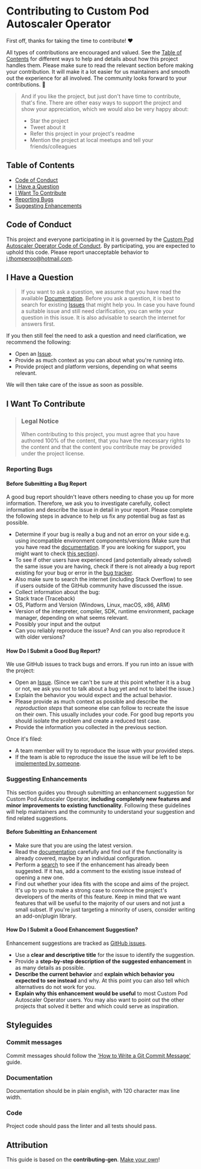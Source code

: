 <!-- omit in toc -->
# Contributing to Custom Pod Autoscaler Operator

First off, thanks for taking the time to contribute! ❤️

All types of contributions are encouraged and valued. See the [Table of Contents](#table-of-contents) for different ways
to help and details about how this project handles them. Please make sure to read the relevant section before making
your contribution. It will make it a lot easier for us maintainers and smooth out the experience for all involved.
The community looks forward to your contributions. 🎉

> And if you like the project, but just don't have time to contribute, that's fine. There are other easy ways to support
> the project and show your appreciation, which we would also be very happy about:
> - Star the project
> - Tweet about it
> - Refer this project in your project's readme
> - Mention the project at local meetups and tell your friends/colleagues
<!-- omit in toc -->
## Table of Contents

- [Code of Conduct](#code-of-conduct)
- [I Have a Question](#i-have-a-question)
- [I Want To Contribute](#i-want-to-contribute)
- [Reporting Bugs](#reporting-bugs)
- [Suggesting Enhancements](#suggesting-enhancements)

## Code of Conduct

This project and everyone participating in it is governed by the
[Custom Pod Autoscaler Operator Code of Conduct](https://github.com/jthomperoo/custom-pod-autoscaler-operator/blob/master/CODE_OF_CONDUCT.md).
By participating, you are expected to uphold this code. Please report unacceptable behavior
to j.thomperoo@hotmail.com.

## I Have a Question

> If you want to ask a question, we assume that you have read the available
> [Documentation](https://custom-pod-autoscaler.readthedocs.io/en/latest/).
Before you ask a question, it is best to search for existing
[Issues](https://github.com/jthomperoo/custom-pod-autoscaler-operator/issues) that might help you. In case you have
found a suitable issue and still need clarification, you can write your question in this issue. It is also advisable to
search the internet for answers first.

If you then still feel the need to ask a question and need clarification, we recommend the following:

- Open an [Issue](https://github.com/jthomperoo/custom-pod-autoscaler-operator/issues/new).
- Provide as much context as you can about what you're running into.
- Provide project and platform versions, depending on what seems relevant.

We will then take care of the issue as soon as possible.

## I Want To Contribute

> ### Legal Notice <!-- omit in toc -->
> When contributing to this project, you must agree that you have authored 100% of the content, that you have the
> necessary rights to the content and that the content you contribute may be provided under the project license.
### Reporting Bugs

<!-- omit in toc -->
#### Before Submitting a Bug Report

A good bug report shouldn't leave others needing to chase you up for more information. Therefore, we ask you to
investigate carefully, collect information and describe the issue in detail in your report. Please complete the
following steps in advance to help us fix any potential bug as fast as possible.

- Determine if your bug is really a bug and not an error on your side e.g. using incompatible environment
components/versions (Make sure that you have read the
[documentation](https://custom-pod-autoscaler.readthedocs.io/en/latest/). If you are looking for support, you might
want to check [this section](#i-have-a-question)).
- To see if other users have experienced (and potentially already solved) the same issue you are having, check if there
is not already a bug report existing for your bug or error in the
[bug tracker](https://github.com/jthomperoo/custom-pod-autoscaler-operator/issues).
- Also make sure to search the internet (including Stack Overflow) to see if users outside of the GitHub community have
discussed the issue.
- Collect information about the bug:
- Stack trace (Traceback)
- OS, Platform and Version (Windows, Linux, macOS, x86, ARM)
- Version of the interpreter, compiler, SDK, runtime environment, package manager, depending on what seems relevant.
- Possibly your input and the output
- Can you reliably reproduce the issue? And can you also reproduce it with older versions?

<!-- omit in toc -->
#### How Do I Submit a Good Bug Report?

We use GitHub issues to track bugs and errors. If you run into an issue with the project:

- Open an [Issue](https://github.com/jthomperoo/custom-pod-autoscaler-operator/issues/new). (Since we can't be sure at
this point whether it is a bug or not, we ask you not to talk about a bug yet and not to label the issue.)
- Explain the behavior you would expect and the actual behavior.
- Please provide as much context as possible and describe the *reproduction steps* that someone else can follow to
recreate the issue on their own. This usually includes your code. For good bug reports you should isolate the problem
and create a reduced test case.
- Provide the information you collected in the previous section.

Once it's filed:

- A team member will try to reproduce the issue with your provided steps.
- If the team is able to reproduce the issue the issue will be left to be
[implemented by someone](#your-first-code-contribution).

### Suggesting Enhancements

This section guides you through submitting an enhancement suggestion for Custom Pod Autoscaler Operator,
**including completely new features and minor improvements to existing functionality**. Following these guidelines will
help maintainers and the community to understand your suggestion and find related suggestions.

<!-- omit in toc -->
#### Before Submitting an Enhancement

- Make sure that you are using the latest version.
- Read the [documentation](https://custom-pod-autoscaler.readthedocs.io/en/latest/) carefully and find out if the
functionality is already covered, maybe by an individual configuration.
- Perform a [search](https://github.com/jthomperoo/custom-pod-autoscaler-operator/issues) to see if the enhancement has
already been suggested. If it has, add a comment to the existing issue instead of opening a new one.
- Find out whether your idea fits with the scope and aims of the project. It's up to you to make a strong case to
convince the project's developers of the merits of this feature. Keep in mind that we want features that will be useful
to the majority of our users and not just a small subset. If you're just targeting a minority of users, consider
writing an add-on/plugin library.

<!-- omit in toc -->
#### How Do I Submit a Good Enhancement Suggestion?

Enhancement suggestions are tracked as
[GitHub issues](https://github.com/jthomperoo/custom-pod-autoscaler-operator/issues).

- Use a **clear and descriptive title** for the issue to identify the suggestion.
- Provide a **step-by-step description of the suggested enhancement** in as many details as possible.
- **Describe the current behavior** and **explain which behavior you expected to see instead** and why. At this point
you can also tell which alternatives do not work for you.
- **Explain why this enhancement would be useful** to most Custom Pod Autoscaler Operator users. You may also want to
point out the other projects that solved it better and which could serve as inspiration.

## Styleguides

### Commit messages

Commit messages should follow the ['How to Write a Git Commit Message'](https://chris.beams.io/posts/git-commit/) guide.

### Documentation

Documentation should be in plain english, with 120 character max line width.

### Code

Project code should pass the linter and all tests should pass.

## Attribution
This guide is based on the **contributing-gen**. [Make your own](https://github.com/bttger/contributing-gen)!
